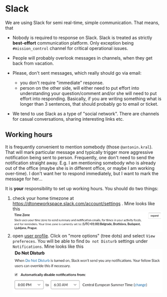 # Slack

We are using Slack for semi real-time, simple communication. That means, that

- Nobody is required to response on Slack. Slack is treated as strictly **best-effort** communication platform. Only exception being `#mission_control` channel for critical operational issues.
- People will probably overlook messages in channels, when they get back from vacation.
- Please, don't sent messages, which really should go via email:

  - you don't require "immediate" response.
  - person on the other side, will either need to put effort into understanding your question/comment and/or she will need to put effort into responding. Basically, if you are writing something what is longer than 3 sentences, that should probably go to email or ticket.

- We tend to use Slack as a type of "social network". There are channels for casual conversations, sharing interesting links etc.

## Working hours

It is frequently convenient to mention somebody (those `@antonin.kral`). That will mark particular message and typically trigger more aggressive notification being sent to person. Frequently, one don't need to send the notification straight away. E.g. I am mentioning somebody who is already out of the office (maybe she is in different office, or maybe I am working over-time). I don't want her to respond immediately, but I want to mark the message for her...

It is **your** responsibility to set up working hours. You should do two things:

1. check your home timezone at https://dtoneworkspace.slack.com/account/settings . Mine looks like this ![Slack TZ](slack/tz.png)
1. open [user profile](https://app.slack.com/client/user_profile/). Click on "more options" (tree dots) and select `View prefereces`. You will be able to find `Do not Disturb` settings under `Notifications`. Mine looks like this ![Slack DND](slack/dnd.png)

